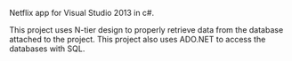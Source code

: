 Netflix app for Visual Studio 2013 in c#.

This project uses N-tier design to properly retrieve data from
the database attached to the project. This project also
uses ADO.NET to access the databases with SQL.
